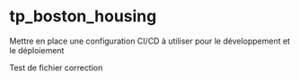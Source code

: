 # tp_boston_housing
Mettre en place une configuration CI/CD à utiliser pour le développement et le déploiement

Test de  fichier correction 
